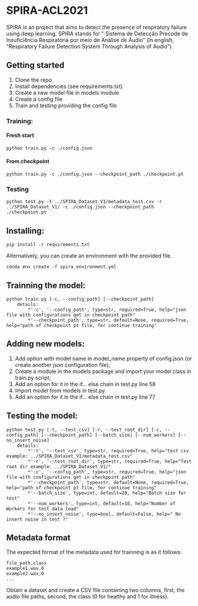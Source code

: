 # SPIRA-ACL2021

SPIRA is an project that aims to detect the presence of respiratory failure using deep learning. SPIRA stands for "
Sistema de Detecção Precode de Insuficiência Respiratória por meio de Análise de Áudio" (in english, "Respiratory Failure Detection System Through Analysis of Audio").

## Getting started

1. Clone the repo
2. Install dependencies (see requirements.txt)
3. Create a new model file in models module
4. Create a config file
5. Train and testing providing the config file

### Training:

#### Fresh start

`python train.py -c ./config.json`

#### From checkpoint 

`python train.py -c ./config.json --checkpoint_path ./checkpoint.pt`

### Testing

`python test.py -t ../SPIRA_Dataset_V1/metadata_test.csv -r ../SPIRA_Dataset_V1/ -c ./config.json --checkpoint_path ./checkpoint.pt`
        

## Installing:

`pip install -r requirements.txt`

Alternatively, you can create an environment with the provided file.

`conda env create -f spira_environment.yml`
    
## Trainning the model:

```
python train.py [-c, --config_path] [--checkpoint_path]
    details:
        *'-c', '--config_path', type=str, required=True, help="json file with configurations get in checkpoint path"
        *'--checkpoint_path', type=str, default=None, required=True, help="path of checkpoint pt file, for continue training"
```

## Adding new models: 
   
1. Add option with model name in model_name property of config.json (or create another json configuration file);
2. Create a module in the models package and import your model class in train.py script;
3. Add an option for it in the if... else chain in test.py line 58
4. Import model from models in test.py. 
5. Add an option for it in the if... else chain in test.py line 77

## Testing the model:

```
python test.py [-t, --test_csv] [-r, --test_root_dir] [-c, --config_path] [--checkpoint_path] [--batch_size] [--num_workers] [--no_insert_noise]
    details:
        *'-t', '--test_csv', type=str, required=True, help="test csv example: ../SPIRA_Dataset_V1/metadata_test.csv"
        *'-r', '--test_root_dir', type=str, required=True, help="Test root dir example: ../SPIRA_Dataset_V1/"
        *'-c', '--config_path', type=str, required=True, help="json file with configurations get in checkpoint path"
        *'--checkpoint_path', type=str, default=None, required=True, help="path of checkpoint pt file, for continue training"
        *'--batch_size', type=int, default=20, help="Batch size for test"
        *'--num_workers', type=int, default=10, help="Number of Workers for test data load"
        *'--no_insert_noise', type=bool, default=False, help=" No insert noise in test ?"
```

## Metadata format

The expected format of the metadata used for trainning is as it follows:

```
file_path,class
example1.wav,0
example2.wav,0
...
```

Obtain a dataset and create a CSV file containing two columns, first, the audio file paths, second, the class (0 for healthy and 1 for illness).
